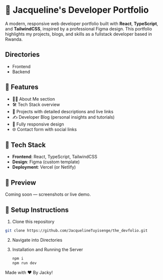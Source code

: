 # 💼 Jacqueline's Developer Portfolio

A modern, responsive web developer portfolio built with **React**, **TypeScript**, and **TailwindCSS**, inspired by a professional Figma design. This portfolio highlights my projects, blogs, and skills as a fullstack developer based in Rwanda.

## Directories

- Frontend
- Backend

## 🚀 Features

- 👩‍💻 About Me section
- 🛠️ Tech Stack overview
- 📂 Projects with detailed descriptions and live links
- ✍️ Developer Blog (personal insights and tutorials)
- 📱 Fully responsive design
- 🌐 Contact form with social links

## 🧰 Tech Stack

- **Frontend**: React, TypeScript, TailwindCSS
- **Design**: Figma (custom template)
- **Deployment**: Vercel (or Netlify)

## 📸 Preview

Coming soon — screenshots or live demo.


## 🔧 Setup Instructions

1. Clone this repository

```bash
git clone https://github.com/JacquelineTuyisenge/the_devfolio.git
```
2. Navigate into Directories

3. Installation and Running the Server
   ```bash
   npm i
   npm run dev
   ```

Made with  ❤️  By Jacky!
